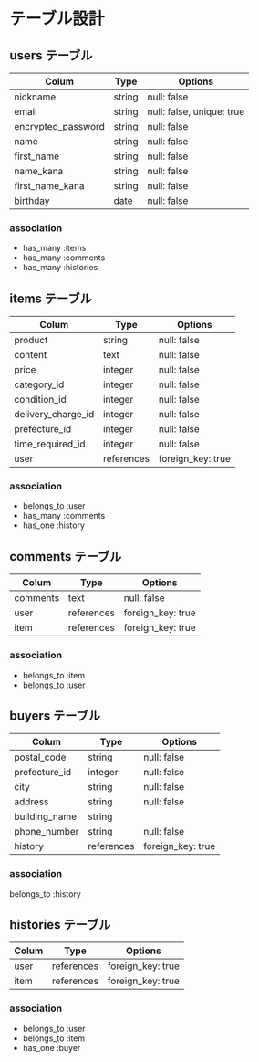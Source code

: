 # テーブル設計

## users テーブル

| Colum              | Type   | Options                   |
| ------------------ | ------ | ------------------------- |
| nickname           | string | null: false               |
| email              | string | null: false, unique: true |
| encrypted_password | string | null: false               |
| name               | string | null: false               |
| first_name         | string | null: false               |
| name_kana          | string | null: false               |
| first_name_kana    | string | null: false               |
| birthday           | date   | null: false               |

### association

- has_many :items
- has_many :comments
- has_many :histories


## items テーブル

| Colum              | Type       | Options           |
| ------------------ | ---------- | ----------------- |
| product            | string     | null: false       |
| content            | text       | null: false       |
| price              | integer    | null: false       |
| category_id        | integer    | null: false       |
| condition_id       | integer    | null: false       |
| delivery_charge_id | integer    | null: false       |
| prefecture_id      | integer    | null: false       |
| time_required_id   | integer    | null: false       |
| user               | references | foreign_key: true |

### association

- belongs_to :user
- has_many :comments
- has_one :history


## comments テーブル

| Colum    | Type       | Options           |
| -------- | ---------- | ----------------- |
| comments | text       | null: false       |
| user     | references | foreign_key: true |
| item     | references | foreign_key: true |

### association

- belongs_to :item
- belongs_to :user


## buyers テーブル

| Colum         | Type       | Options           |
| ------------- | ---------- | ----------------- |
| postal_code   | string     | null: false       |
| prefecture_id | integer    | null: false       |
| city          | string     | null: false       |
| address       | string     | null: false       |
| building_name | string     |                   |
| phone_number  | string     | null: false       |
| history       | references | foreign_key: true |

### association
belongs_to :history



## histories テーブル

| Colum | Type       | Options           |
| ----- | ---------- | ----------------- |
| user  | references | foreign_key: true |
| item  | references | foreign_key: true |

### association

- belongs_to :user
- belongs_to :item
- has_one :buyer